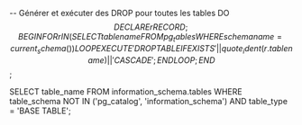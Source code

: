 -- Générer et exécuter des DROP pour toutes les tables
DO $$ DECLARE
    r RECORD;
BEGIN
    FOR r IN (SELECT tablename FROM pg_tables WHERE schemaname = current_schema()) LOOP
        EXECUTE 'DROP TABLE IF EXISTS ' || quote_ident(r.tablename) || ' CASCADE';
    END LOOP;
END $$;


SELECT table_name
  FROM information_schema.tables
 WHERE table_schema NOT IN ('pg_catalog', 'information_schema')
   AND table_type = 'BASE TABLE';
